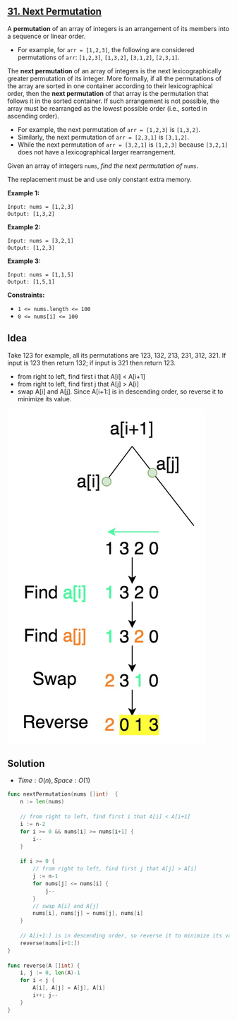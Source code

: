 ## [31. Next Permutation](https://leetcode.com/problems/next-permutation/)


A **permutation** of an array of integers is an arrangement of its members into a sequence or linear order.

*   For example, for `arr = [1,2,3]`, the following are considered permutations of `arr`: `[1,2,3]`, `[1,3,2]`, `[3,1,2]`, `[2,3,1]`.

The **next permutation** of an array of integers is the next lexicographically greater permutation of its integer. More formally, if all the permutations of the array are sorted in one container according to their lexicographical order, then the **next permutation** of that array is the permutation that follows it in the sorted container. If such arrangement is not possible, the array must be rearranged as the lowest possible order (i.e., sorted in ascending order).

*   For example, the next permutation of `arr = [1,2,3]` is `[1,3,2]`.
*   Similarly, the next permutation of `arr = [2,3,1]` is `[3,1,2]`.
*   While the next permutation of `arr = [3,2,1]` is `[1,2,3]` because `[3,2,1]` does not have a lexicographical larger rearrangement.

Given an array of integers `nums`, _find the next permutation of_ `nums`.

The replacement must be and use only constant extra memory.

**Example 1:**

```
Input: nums = [1,2,3]
Output: [1,3,2]
```

**Example 2:**

```
Input: nums = [3,2,1]
Output: [1,2,3]
```

**Example 3:**

```
Input: nums = [1,1,5]
Output: [1,5,1]
```

**Constraints:**

*   `1 <= nums.length <= 100`
*   `0 <= nums[i] <= 100`



## Idea

Take 123 for example, all its permutations are 123, 132, 213, 231, 312, 321. If input is 123 then return 132; if input is 321 then return 123.

- from right to left, find first i that A[i] < A[i+1]
- from right to left, find first j that A[j] > A[i]
- swap A[i] and A[j]. Since A[i+1:] is in descending order, so reverse it to minimize its value.

![](_image/2018-12-28-17-28-11.jpg)



## Solution

- $Time: O(n), Space: O(1)$ 

```go
func nextPermutation(nums []int)  {
    n := len(nums)

    // from right to left, find first i that A[i] < A[i+1]
    i := n-2
    for i >= 0 && nums[i] >= nums[i+1] {
        i--
    }

    if i >= 0 {
        // from right to left, find first j that A[j] > A[i]
        j := n-1
        for nums[j] <= nums[i] {
            j--
        }
        // swap A[i] and A[j]
        nums[i], nums[j] = nums[j], nums[i]
    }

    // A[i+1:] is in descending order, so reverse it to minimize its value
    reverse(nums[i+1:])
}

func reverse(A []int) {
    i, j := 0, len(A)-1
    for i < j {
        A[i], A[j] = A[j], A[i]
        i++; j--
    }
}
```